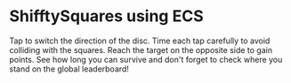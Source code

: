 # ShifftySquares using ECS
Tap to switch the direction of the disc. Time each tap carefully to avoid colliding with the squares. Reach the target on the opposite side to gain points.  See how long you can survive and don't forget to check where you stand on the global leaderboard!
